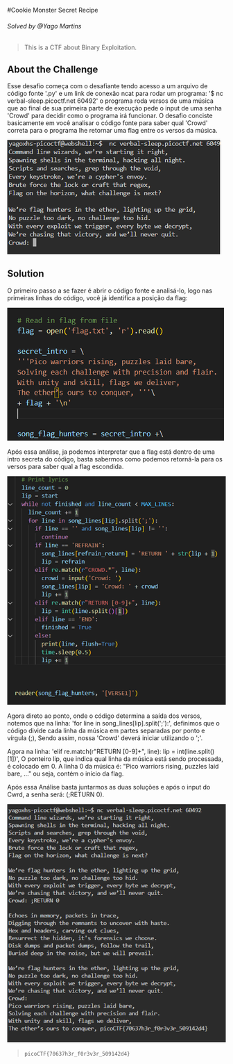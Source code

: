 #Cookie Monster Secret Recipe
###### Solved by @Yago Martins
> This is a CTF about Binary Exploitation.
## About the Challenge
Esse desafio começa com o desafiante tendo acesso a um arquivo de código fonte '.py' e um link de conexão ncat para rodar um programa: '$ nc verbal-sleep.picoctf.net 60492' o programa roda versos de uma música que ao final de sua primeira parte de execução pede o input de uma senha 'Crowd' para decidir como o programa irá funcionar. O desafio conciste basicamente em você analisar o código fonte para saber qual 'Crowd' correta para o programa lhe retornar uma flag entre os versos da música.

![primeira parte flag](imagens/primeiraparte.png)

## Solution
O primeiro passo a se fazer é abrir o código fonte e analisá-lo, logo nas primeiras linhas do código, você já identifica a posição da flag:

![segunda parte flag](imagens/flag-intro.png)

Após essa análise, ja podemos interpretar que a flag está dentro de uma intro secreta do código, basta sabermos como podemos retorná-la para os versos para saber qual a flag escondida.

![terceira parte flag](imagens/print-flag.png)

Agora direto ao ponto, onde o código determina a saída dos versos, notemos que na linha: 'for line in song_lines[lip].split(';'):', definimos que o código divide cada linha da música em partes separadas por ponto e vírgula (;), Sendo assim, nossa 'Crowd' deverá iniciar utilizando o ';'.

Agora na linha: 'elif re.match(r"RETURN [0-9]+", line): lip = int(line.split()[1])', O ponteiro lip, que indica qual linha da música está sendo processada, é colocado em 0. A linha 0 da música é: "Pico warriors rising, puzzles laid bare, ..." ou seja, contém o início da flag.

Após essa Análise basta juntarmos as duas soluções e após o input do Cwrd, a senha será: (;RETURN 0).

![quarta parte flag](imagens/flagfinal.png)




>`picoCTF{70637h3r_f0r3v3r_509142d4}`
 
